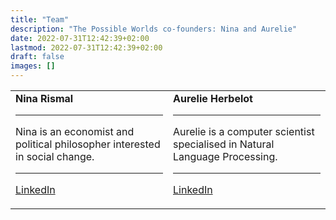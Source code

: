 ```yaml
---
title: "Team"
description: "The Possible Worlds co-founders: Nina and Aurelie"
date: 2022-07-31T12:42:39+02:00
lastmod: 2022-07-31T12:42:39+02:00
draft: false
images: []
---
```


<table>
<tr>
<td width='50%'>
<b>  Nina Rismal</b>
<hr>
Nina is an economist and political philosopher interested in social change.
<hr>

[LinkedIn](https://www.linkedin.com/in/nina-rismal-734269234/)
</td>

<td width='50%'>
<b>  Aurelie Herbelot</b>
<hr>
Aurelie is a computer scientist specialised in Natural Language Processing.
<hr>

[LinkedIn](https://www.linkedin.com/in/aurelie-herbelot-0a8834238/)
</td>
</tr>
</table>
